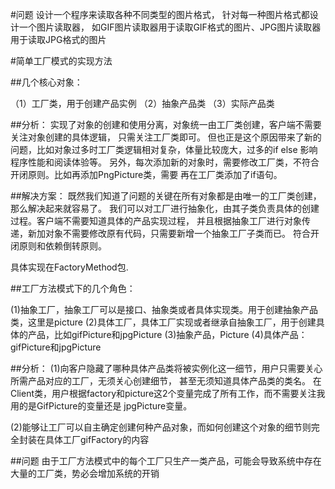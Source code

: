 #问题
设计一个程序来读取各种不同类型的图片格式，
针对每一种图片格式都设计一个图片读取器，
如GIF图片读取器用于读取GIF格式的图片、JPG图片读取器用于读取JPG格式的图片

#简单工厂模式的实现方法

##几个核心对象：

（1）工厂类，用于创建产品实例
（2）抽象产品类
（3）实际产品类

##分析：
实现了对象的创建和使用分离，对象统一由工厂类创建，客户端不需要关注对象创建的具体逻辑，
只需关注工厂类即可。
但也正是这个原因带来了新的问题，比如对象过多时工厂类逻辑相对复杂，体量比较庞大，过多的if else
影响程序性能和阅读体验等。
另外，每次添加新的对象时，需要修改工厂类，不符合开闭原则。比如再添加PngPicture类，需要
再在工厂类添加了if语句。

##解决方案：
既然我们知道了问题的关键在所有对象都是由唯一的工厂类创建，那么解决起来就容易了。
我们可以对工厂进行抽象化，由其子类负责具体的创建过程。客户端不需要知道具体的产品实现过程，
并且根据抽象工厂进行对象传递，新加对象不需要修改原有代码，只需要新增一个抽象工厂子类而已。
符合开闭原则和依赖倒转原则。

具体实现在FactoryMethod包.

##工厂方法模式下的几个角色：

(1)抽象工厂，抽象工厂可以是接口、抽象类或者具体实现类。用于创建抽象产品类，这里是picture
(2)具体工厂，具体工厂实现或者继承自抽象工厂，用于创建具体的产品，比如gifPicture和jpgPicture
(3)抽象产品，Picture
(4)具体产品：gifPicture和jpgPicture

##分析：
(1)向客户隐藏了哪种具体产品类将被实例化这一细节，用户只需要关心所需产品对应的工厂，无须关心创建细节，
    甚至无须知道具体产品类的类名。
    在Client类，用户根据factory和picture这2个变量完成了所有工作，而不需要关注我用的是GifPicture的变量还是
    jpgPicture变量。
    
(2)能够让工厂可以自主确定创建何种产品对象，而如何创建这个对象的细节则完全封装在具体工厂gifFactory的内容

##问题
由于工厂方法模式中的每个工厂只生产一类产品，可能会导致系统中存在大量的工厂类，势必会增加系统的开销






